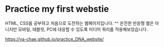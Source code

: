 # Practice my first webstie

HTML, CSS를 공부하고 처음으로 도전하는 웹페이지입니다. ^^
온전한 반응형 웹은 아니지만 모바일, 태블릿, PC에 대응할 수 있도록 미디어 쿼리를 적용해보았습니다.

https://ya-chae.github.io/practice_DNA_website/
